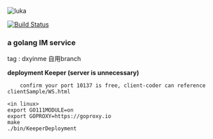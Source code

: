 ![luka](https://i.loli.net/2020/06/08/Sng2LXTsPUD6aod.jpg)

<p></p>

[![Build Status](https://travis-ci.com/dxyinme/Luka.svg?branch=master)](https://travis-ci.com/dxyinme/Luka)

<h3>a golang IM service</h3>

 tag : dxyinme 自用branch

**deployment Keeper (server is unnecessary)**
    
        confirm your port 10137 is free, client-coder can reference clientSample/WS.html

```
<in linux>
export GO111MODULE=on
export GOPROXY=https://goproxy.io
make
./bin/KeeperDeployment
```